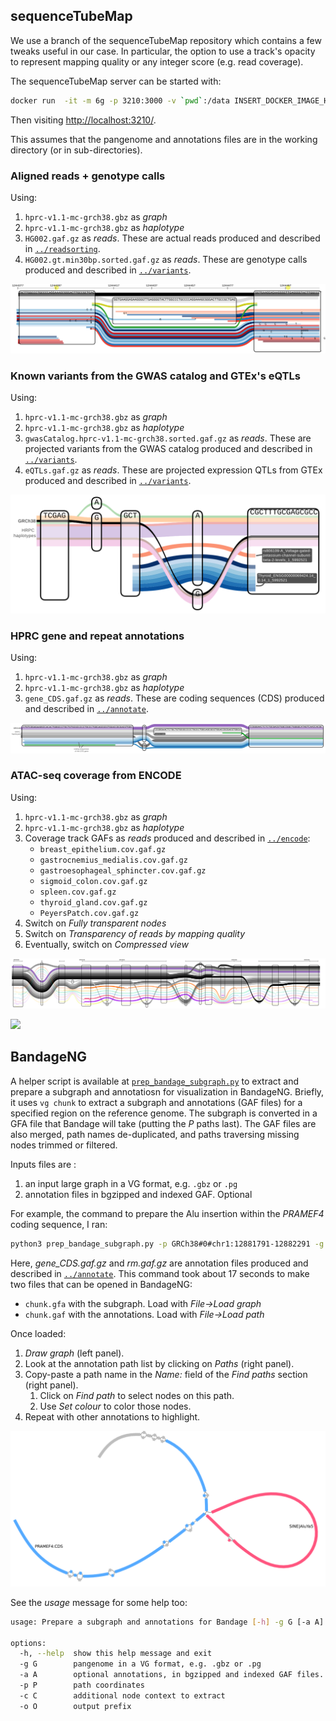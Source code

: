 ## sequenceTubeMap

We use a branch of the sequenceTubeMap repository which contains a few tweaks useful in our case. 
In particular, the option to use a track's opacity to represent mapping quality or any integer score (e.g. read coverage).

The sequenceTubeMap server can be started with:

```sh
docker run  -it -m 6g -p 3210:3000 -v `pwd`:/data INSERT_DOCKER_IMAGE_HERE
```

Then visiting [http://localhost:3210/](http://localhost:3210/).

This assumes that the pangenome and annotations files are in the working directory (or in sub-directories).

### Aligned reads + genotype calls

Using: 

1. `hprc-v1.1-mc-grch38.gbz` as *graph*
1. `hprc-v1.1-mc-grch38.gbz` as *haplotype*
1. `HG002.gaf.gz` as *reads*. These are actual reads produced and described in [`../readsorting`](../readsorting).
2. `HG002.gt.min30bp.sorted.gaf.gz` as *reads*. These are genotype calls produced and described in [`../variants`](../variants).

![](edited_tubemap/hprc.calls.reads.het_ins.svg)

### Known variants from the GWAS catalog and GTEx's eQTLs

Using: 

1. `hprc-v1.1-mc-grch38.gbz` as *graph*
1. `hprc-v1.1-mc-grch38.gbz` as *haplotype*
2. `gwasCatalog.hprc-v1.1-mc-grch38.sorted.gaf.gz` as *reads*. These are projected variants from the GWAS catalog produced and described in [`../variants`](../variants).
2. `eQTLs.gaf.gz` as *reads*. These are projected expression QTLs from GTEx produced and described in [`../variants`](../variants).

![](edited_tubemap/rs806109.gwas.eqtls.svg)

### HPRC gene and repeat annotations

Using: 

1. `hprc-v1.1-mc-grch38.gbz` as *graph*
1. `hprc-v1.1-mc-grch38.gbz` as *haplotype*
2. `gene_CDS.gaf.gz` as *reads*. These are coding sequences (CDS) produced and described in [`../annotate`](../annotate).

![](edited_tubemap/CFD_CDS.small_insertion.svg)

### ATAC-seq coverage from ENCODE

Using: 

1. `hprc-v1.1-mc-grch38.gbz` as *graph*
1. `hprc-v1.1-mc-grch38.gbz` as *haplotype*
2. Coverage track GAFs as *reads* produced and described in [`../encode`](../encode):
    - `breast_epithelium.cov.gaf.gz`
    - `gastrocnemius_medialis.cov.gaf.gz`
    - `gastroesophageal_sphincter.cov.gaf.gz`
    - `sigmoid_colon.cov.gaf.gz`
    - `spleen.cov.gaf.gz`
    - `thyroid_gland.cov.gaf.gz`
    - `PeyersPatch.cov.gaf.gz`
3. Switch on *Fully transparent nodes*
3. Switch on *Transparency of reads by mapping quality*
3. Eventually, switch on *Compressed view*

![](edited_tubemap/atacseq.GATA3_promoter.svg)



![](edited_tubemap/)

## BandageNG

A helper script is available at [`prep_bandage_subgraph.py`](prep_bandage_subgraph.py) to extract and prepare a subgraph and annotatiosn for visualization in BandageNG.
Briefly, it uses `vg chunk` to extract a subgraph and annotations (GAF files) for a specified region on the reference genome.
The subgraph is converted in a GFA file that Bandage will take (putting the *P* paths last). 
The GAF files are also merged, path names de-duplicated, and paths traversing missing nodes trimmed or filtered.

Inputs files are :

1. an input large graph in a VG format, e.g. `.gbz` or `.pg`
1. annotation files in bgzipped and indexed GAF. Optional

For example, the command to prepare the Alu insertion within the *PRAMEF4* coding sequence, I ran:

```sh
python3 prep_bandage_subgraph.py -p GRCh38#0#chr1:12881791-12882291 -g hprc-v1.1-mc-grch38.gbz -a rm.gaf.gz -a gene_CDS.gaf.gz
```

Here, *gene_CDS.gaf.gz* and *rm.gaf.gz* are annotation files produced and described in [`../annotate`](../annotate).
This command took about 17 seconds to make two files that can be opened in BandageNG: 

- `chunk.gfa` with the subgraph. Load with *File->Load graph*
- `chunk.gaf` with the annotations. Load with *File->Load path*

Once loaded:

1. *Draw graph* (left panel).
1. Look at the annotation path list by clicking on *Paths* (right panel).
1. Copy-paste a path name in the *Name:* field of the *Find paths* section (right panel).
   1. Click on *Find path* to select nodes on this path.
   1. Use *Set colour* to color those nodes.
2. Repeat with other annotations to highlight.

![](bandage/PRAMEF4.AluInsertion.svg)

See the *usage* message for some help too:

```sh
usage: Prepare a subgraph and annotations for Bandage [-h] -g G [-a A] -p P [-c C] [-o O]

options:
  -h, --help  show this help message and exit
  -g G        pangenome in a VG format, e.g. .gbz or .pg
  -a A        optional annotations, in bgzipped and indexed GAF files. Can repeat
  -p P        path coordinates
  -c C        additional node context to extract
  -o O        output prefix
```
